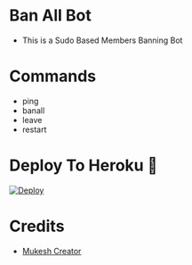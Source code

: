 # Ban All Bot

- This is a Sudo Based Members Banning Bot 
 
# Commands
- ping
- banall
- leave 
- restart

# Deploy To Heroku 🚀
[![Deploy](https://www.herokucdn.com/deploy/button.svg)](https://heroku.com/deploy?template=https://github.com/itz-mst-boy/BanAllBot)

# Credits
* [Mukesh Creator](https://github.com/itz_mst_boy)
